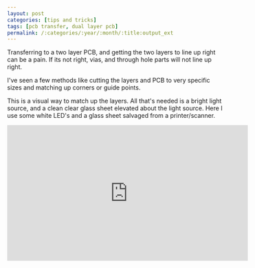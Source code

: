 ```yaml
---
layout: post
categories: [tips and tricks]
tags: [pcb transfer, dual layer pcb]
permalink: /:categories/:year/:month/:title:output_ext
---
```



Transferring to a two layer PCB, and getting the two layers to line up right can be a pain. If its not right, vias, and through hole parts will not line up right.

I've seen a few methods like cutting the layers and PCB to very specific sizes and matching up corners or guide points.

This is a visual way to match up the layers. All that's needed is a bright light source, and a clean clear glass sheet elevated about the light source. Here I use some white LED's and a glass sheet salvaged from a printer/scanner.

<div class="embed-responsive embed-responsive-16by9 col-md-10 col-lg-7">
  <iframe class="embed-responsive-item" width="560" height="315" src="https://www.youtube.com/embed/yYOqUEfF630" frameborder="0" allow="autoplay; encrypted-media" allowfullscreen></iframe>
</div>
